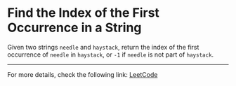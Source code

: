 <h1>Find the Index of the First Occurrence in a String</h1>

<p>Given two strings <code>needle</code> and <code>haystack</code>, return the index of the first occurrence of <code>needle</code> in <code>haystack</code>, or <code>-1</code> if <code>needle</code> is not part of <code>haystack</code>.<p>

<hr>

<p>For more details, check the following link: <a href="https://leetcode.com/problems/find-the-index-of-the-first-occurrence-in-a-string/">LeetCode</a></p>




